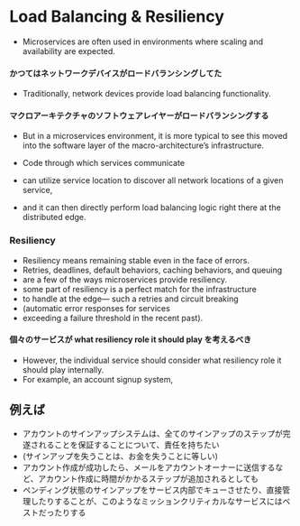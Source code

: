 # Load Balancing & Resiliency
* Microservices are often used in environments where scaling and availability are expected.
#### かつてはネットワークデバイスがロードバランシングしてた
* Traditionally, network devices provide load balancing functionality.

#### マクロアーキテクチャのソフトウェアレイヤーがロードバランシングする
* But in a microservices environment, it is more typical to see this moved into the software layer of the macro-architecture’s infrastructure.

* Code through which services communicate
* can utilize service location to discover all network locations of a given service,
* and it can then directly perform load balancing logic right there at the distributed edge.

### Resiliency
* Resiliency means remaining stable even in the face of errors.
* Retries, deadlines, default behaviors, caching behaviors, and queuing
* are a few of the ways microservices provide resiliency.
* some part of resiliency is a perfect match for the infrastructure
* to handle at the edge— such a retries and circuit breaking
* (automatic error responses for services
* exceeding a failure threshold in the recent past).

#### 個々のサービスが what resiliency role it should play を考えるべき
* However, the individual service should consider what resiliency role it should play internally.
* For example, an account signup system,


## 例えば
* アカウントのサインアップシステムは、全てのサインアップのステップが完遂されることを保証することについて、責任を持ちたい
* (サインアップを失うことは、お金を失うことに等しい)
* アカウント作成が成功したら、メールをアカウントオーナーに送信するなど、アカウント作成に時間がかかるステップが追加されるとしても
* ペンディング状態のサインアップをサービス内部でキューさせたり、直接管理したりすることが、このようなミッションクリティカルなサービスにはベストだったりする
